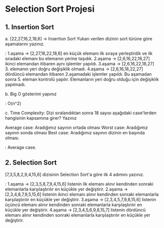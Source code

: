 # Selection Sort Projesi 

## 1. Insertion Sort 

a. [22,27,16,2,18,6] -> Insertion Sort
  Yukarı verilen dizinin sort türüne göre aşamalarını yazınız.
  
  : 1.aşama -> [2,27,16,22,18,6] en küçük elemanı ilk sıraya yerleştirdik ve ilk sıradaki elemanı bu elemanın yerine taşıdık.
    2.aşama -> [2,6,16,22,18,27] ikinci elemandan itibaren aynı işlemler yapıldı.
    3.aşama -> [2,6,16,22,18,27] 3. elemanın yeri doğru değişiklik olmadı.
    4.aşama -> [2,6,16,18,22,27] dördüncü elemandan itibaren 2.aşamadaki işlemler yapıldı. Bu aşamadan sonra 5. eleman kontrolü yapılır.
   Elemanların yeri doğru olduğu için değişiklik yapılmadı.
   
b. Big O gösterimi yapınız
  
  :  O(n^2)
  
c. Time Complexity: Dizi sıralandıktan sonra 18 sayısı aşağıdaki case'lerden hangisinin kapsamına girer? Yazınız

Average case: Aradığımız sayının ortada olması
Worst case: Aradığımız sayının sonda olması
Best case: Aradığımız sayının dizinin en başında olması.

  : Average case.
  
 ## 2. Selection Sort
  
 [7,3,5,8,2,9,4,15,6] dizisinin Selection Sort'a göre ilk 4 adımını yazınız. 
 
 : 1.aşama -> [2,3,5,8,7,9,4,15,6] listenin ilk elemanı alınır kendinden sonraki elemanlarla karşılaştırılır en küçükle yer değiştirir.
   2.aşama -> [2,3,4,8,7,9,5,15,6] listenin ikinci elemanı alınır kendinden sonraki elemanlarla karşılaştırılır en küçükle yer değiştirir. 
   3.aşama -> [2,3,4,5,7,9,8,15,6] listenin üçüncü elemanı alınır kendinden sonraki elemanlarla karşılaştırılır en küçükle yer değiştirir.
   4.aşama -> [2,3,4,5,6,9,8,15,7] listenin dördüncü elemanı alınır kendinden sonraki elemanlarla karşılaştırılır en küçükle yer değiştirir. 